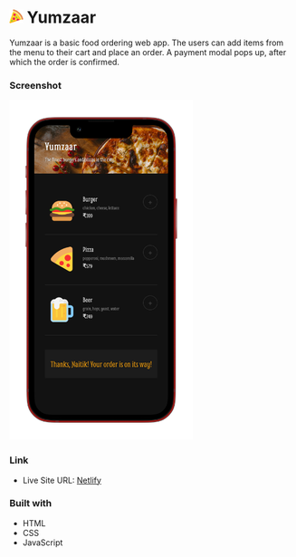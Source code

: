 # <img src="favicon/android-chrome-512x512.png" width="24"> Yumzaar

Yumzaar is a basic food ordering web app. The users can add items from the menu to their cart and place an order. A payment modal pops up, after which the order is confirmed.

### Screenshot

<img src="images/screenshot.png" height="600">

### Link

- Live Site URL: [Netlify](https://yumzaar.netlify.app)

### Built with

- HTML
- CSS
- JavaScript